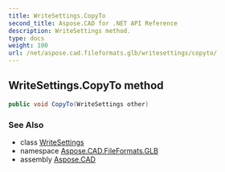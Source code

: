```yaml
---
title: WriteSettings.CopyTo
second_title: Aspose.CAD for .NET API Reference
description: WriteSettings method. 
type: docs
weight: 100
url: /net/aspose.cad.fileformats.glb/writesettings/copyto/
---
```

## WriteSettings.CopyTo method

```csharp
public void CopyTo(WriteSettings other)
```

### See Also

* class [WriteSettings](../)
* namespace [Aspose.CAD.FileFormats.GLB](../../writesettings/)
* assembly [Aspose.CAD](../../../)


